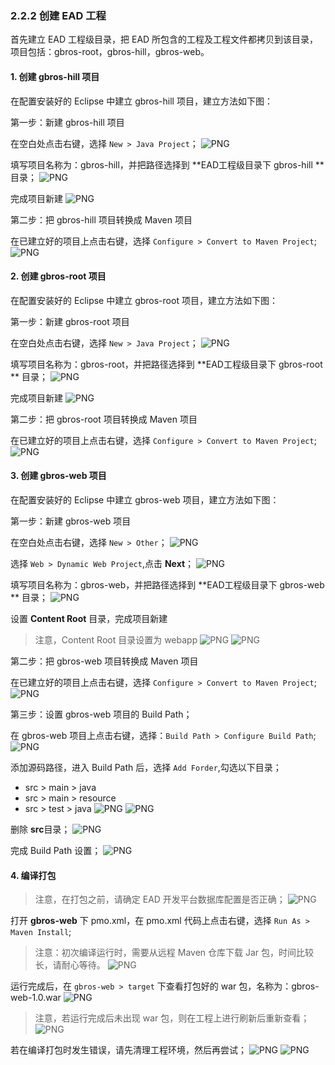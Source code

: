 ### 2.2.2 创建 EAD 工程

首先建立 EAD 工程级目录，把 EAD 所包含的工程及工程文件都拷贝到该目录，项目包括：gbros-root，gbros-hill，gbros-web。

#### 1. 创建 gbros-hill 项目

在配置安装好的 Eclipse 中建立 gbros-hill 项目，建立方法如下图：

第一步：新建 gbros-hill 项目

在空白处点击右键，选择 `New > Java Project`；
![PNG](..\images\create-ead-project\1.png)

填写项目名称为：gbros-hill，并把路径选择到 **EAD工程级目录下 gbros-hill ** 目录；
![PNG](..\images\create-ead-project\2.png)

完成项目新建
![PNG](..\images\create-ead-project\3.png)

第二步：把 gbros-hill 项目转换成 Maven 项目

在已建立好的项目上点击右键，选择 `Configure > Convert to Maven Project`;
![PNG](..\images\create-ead-project\4.png)

#### 2. 创建 gbros-root 项目

在配置安装好的 Eclipse 中建立 gbros-root 项目，建立方法如下图：

第一步：新建 gbros-root 项目

在空白处点击右键，选择 `New > Java Project`；
![PNG](..\images\create-ead-project\5.png)

填写项目名称为：gbros-root，并把路径选择到 **EAD工程级目录下 gbros-root ** 目录；
![PNG](..\images\create-ead-project\6.png)

完成项目新建
![PNG](..\images\create-ead-project\7.png)

第二步：把 gbros-root 项目转换成 Maven 项目

在已建立好的项目上点击右键，选择 `Configure > Convert to Maven Project`;
![PNG](..\images\create-ead-project\8.png)

#### 3. 创建 gbros-web 项目

在配置安装好的 Eclipse 中建立 gbros-web 项目，建立方法如下图：

第一步：新建 gbros-web 项目

在空白处点击右键，选择 `New > Other`；
![PNG](..\images\create-ead-project\9.png)

选择 `Web > Dynamic Web Project`,点击 **Next**；
![PNG](..\images\create-ead-project\10.png)

填写项目名称为：gbros-web，并把路径选择到 **EAD工程级目录下 gbros-web ** 目录；
![PNG](..\images\create-ead-project\11.png)

设置 **Content Root** 目录，完成项目新建
> 注意，Content Root 目录设置为 webapp
![PNG](..\images\create-ead-project\12.png)
![PNG](..\images\create-ead-project\13.png)

第二步：把 gbros-web 项目转换成 Maven 项目

在已建立好的项目上点击右键，选择 `Configure > Convert to Maven Project`;
![PNG](..\images\create-ead-project\14.png)

第三步：设置 gbros-web 项目的 Build Path；

在 gbros-web 项目上点击右键，选择：`Build Path > Configure Build Path`;
![PNG](..\images\create-ead-project\15.png)

添加源码路径，进入 Build Path 后，选择 `Add Forder`,勾选以下目录；
- src > main > java
- src > main > resource
- src > test > java
![PNG](..\images\create-ead-project\16.png)
![PNG](..\images\create-ead-project\17.png)

删除 **src**目录；
![PNG](..\images\create-ead-project\18.png)

完成 Build Path 设置；
![PNG](..\images\create-ead-project\19.png)

#### 4. 编译打包

> 注意，在打包之前，请确定 EAD 开发平台数据库配置是否正确；
> ![PNG](..\images\create-ead-project\23.png)

打开 **gbros-web** 下 pmo.xml，在 pmo.xml 代码上点击右键，选择 `Run As > Maven Install`;
> 注意：初次编译运行时，需要从远程 Maven 仓库下载 Jar 包，时间比较长，请耐心等待。
![PNG](..\images\create-ead-project\20.png)

运行完成后，在 `gbros-web > target` 下查看打包好的 war 包，名称为：gbros-web-1.0.war
![PNG](..\images\create-ead-project\24.png)

> 注意，若运行完成后未出现 war 包，则在工程上进行刷新后重新查看；
> ![PNG](..\images\create-ead-project\25.png)

若在编译打包时发生错误，请先清理工程环境，然后再尝试；
![PNG](..\images\create-ead-project\21.png)
![PNG](..\images\create-ead-project\22.png)












